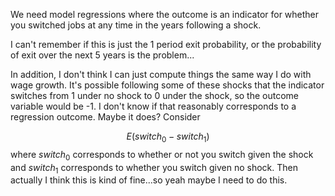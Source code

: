 We need model regressions where the outcome is an indicator for whether you switched jobs at any time in the years following a shock. 

I can't remember if this is just the 1 period exit probability, or the probability of exit over the next 5 years is the problem...

In addition, I don't think I can just compute things the same way I do with wage growth. It's possible following some of these shocks that the indicator switches from 1 under no shock to 0 under the shock, so the outcome variable would be -1. I don't know if that reasonably corresponds to a regression outcome. Maybe it does? Consider

$$E(switch_0 - switch_1)$$
where $switch_0$ corresponds to whether or not you switch given the shock and $switch_1$ corresponds to whether you switch given no shock. Then actually I think this is kind of fine...so yeah maybe I need to do this.
